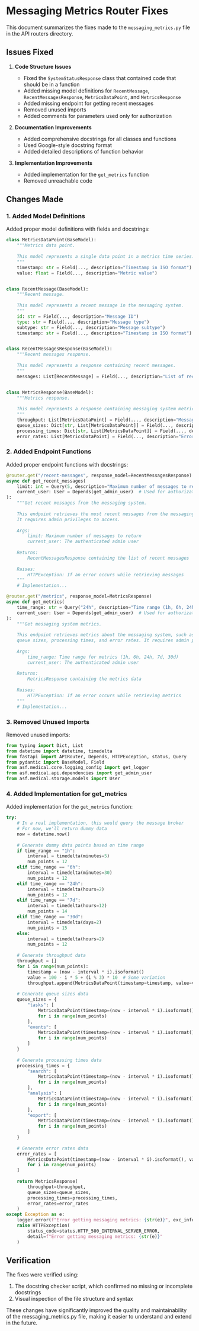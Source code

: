 # Messaging Metrics Router Fixes

This document summarizes the fixes made to the `messaging_metrics.py` file in the API routers directory.

## Issues Fixed

1. **Code Structure Issues**
   - Fixed the `SystemStatusResponse` class that contained code that should be in a function
   - Added missing model definitions for `RecentMessage`, `RecentMessagesResponse`, `MetricsDataPoint`, and `MetricsResponse`
   - Added missing endpoint for getting recent messages
   - Removed unused imports
   - Added comments for parameters used only for authorization

2. **Documentation Improvements**
   - Added comprehensive docstrings for all classes and functions
   - Used Google-style docstring format
   - Added detailed descriptions of function behavior

3. **Implementation Improvements**
   - Added implementation for the `get_metrics` function
   - Removed unreachable code

## Changes Made

### 1. Added Model Definitions

Added proper model definitions with fields and docstrings:

```python
class MetricsDataPoint(BaseModel):
    """Metrics data point.
    
    This model represents a single data point in a metrics time series.
    """
    timestamp: str = Field(..., description="Timestamp in ISO format")
    value: float = Field(..., description="Metric value")


class RecentMessage(BaseModel):
    """Recent message.
    
    This model represents a recent message in the messaging system.
    """
    id: str = Field(..., description="Message ID")
    type: str = Field(..., description="Message type")
    subtype: str = Field(..., description="Message subtype")
    timestamp: str = Field(..., description="Timestamp in ISO format")


class RecentMessagesResponse(BaseModel):
    """Recent messages response.
    
    This model represents a response containing recent messages.
    """
    messages: List[RecentMessage] = Field(..., description="List of recent messages")


class MetricsResponse(BaseModel):
    """Metrics response.
    
    This model represents a response containing messaging system metrics.
    """
    throughput: List[MetricsDataPoint] = Field(..., description="Message throughput over time")
    queue_sizes: Dict[str, List[MetricsDataPoint]] = Field(..., description="Queue sizes over time")
    processing_times: Dict[str, List[MetricsDataPoint]] = Field(..., description="Processing times over time")
    error_rates: List[MetricsDataPoint] = Field(..., description="Error rates over time")
```

### 2. Added Endpoint Functions

Added proper endpoint functions with docstrings:

```python
@router.get("/recent-messages", response_model=RecentMessagesResponse)
async def get_recent_messages(
    limit: int = Query(5, description="Maximum number of messages to return"),
    current_user: User = Depends(get_admin_user)  # Used for authorization
):
    """Get recent messages from the messaging system.
    
    This endpoint retrieves the most recent messages from the messaging system.
    It requires admin privileges to access.
    
    Args:
        limit: Maximum number of messages to return
        current_user: The authenticated admin user
        
    Returns:
        RecentMessagesResponse containing the list of recent messages
        
    Raises:
        HTTPException: If an error occurs while retrieving messages
    """
    # Implementation...
```

```python
@router.get("/metrics", response_model=MetricsResponse)
async def get_metrics(
    time_range: str = Query("24h", description="Time range (1h, 6h, 24h, 7d, 30d)"),
    current_user: User = Depends(get_admin_user)  # Used for authorization
):
    """Get messaging system metrics.
    
    This endpoint retrieves metrics about the messaging system, such as throughput,
    queue sizes, processing times, and error rates. It requires admin privileges to access.
    
    Args:
        time_range: Time range for metrics (1h, 6h, 24h, 7d, 30d)
        current_user: The authenticated admin user
        
    Returns:
        MetricsResponse containing the metrics data
        
    Raises:
        HTTPException: If an error occurs while retrieving metrics
    """
    # Implementation...
```

### 3. Removed Unused Imports

Removed unused imports:

```python
from typing import Dict, List
from datetime import datetime, timedelta
from fastapi import APIRouter, Depends, HTTPException, status, Query
from pydantic import BaseModel, Field
from asf.medical.core.logging_config import get_logger
from asf.medical.api.dependencies import get_admin_user
from asf.medical.storage.models import User
```

### 4. Added Implementation for get_metrics

Added implementation for the `get_metrics` function:

```python
try:
    # In a real implementation, this would query the message broker
    # For now, we'll return dummy data
    now = datetime.now()
    
    # Generate dummy data points based on time range
    if time_range == "1h":
        interval = timedelta(minutes=5)
        num_points = 12
    elif time_range == "6h":
        interval = timedelta(minutes=30)
        num_points = 12
    elif time_range == "24h":
        interval = timedelta(hours=2)
        num_points = 12
    elif time_range == "7d":
        interval = timedelta(hours=12)
        num_points = 14
    elif time_range == "30d":
        interval = timedelta(days=2)
        num_points = 15
    else:
        interval = timedelta(hours=2)
        num_points = 12
    
    # Generate throughput data
    throughput = []
    for i in range(num_points):
        timestamp = (now - interval * i).isoformat()
        value = 100 - i * 5 + (i % 3) * 10  # Some variation
        throughput.append(MetricsDataPoint(timestamp=timestamp, value=value))
    
    # Generate queue sizes data
    queue_sizes = {
        "tasks": [
            MetricsDataPoint(timestamp=(now - interval * i).isoformat(), value=20 - i + (i % 4) * 5)
            for i in range(num_points)
        ],
        "events": [
            MetricsDataPoint(timestamp=(now - interval * i).isoformat(), value=15 - i + (i % 3) * 3)
            for i in range(num_points)
        ]
    }
    
    # Generate processing times data
    processing_times = {
        "search": [
            MetricsDataPoint(timestamp=(now - interval * i).isoformat(), value=0.5 + (i % 5) * 0.1)
            for i in range(num_points)
        ],
        "analysis": [
            MetricsDataPoint(timestamp=(now - interval * i).isoformat(), value=2.0 + (i % 3) * 0.5)
            for i in range(num_points)
        ],
        "export": [
            MetricsDataPoint(timestamp=(now - interval * i).isoformat(), value=1.0 + (i % 4) * 0.2)
            for i in range(num_points)
        ]
    }
    
    # Generate error rates data
    error_rates = [
        MetricsDataPoint(timestamp=(now - interval * i).isoformat(), value=(i % 5) * 0.5)
        for i in range(num_points)
    ]
    
    return MetricsResponse(
        throughput=throughput,
        queue_sizes=queue_sizes,
        processing_times=processing_times,
        error_rates=error_rates
    )
except Exception as e:
    logger.error(f"Error getting messaging metrics: {str(e)}", exc_info=e)
    raise HTTPException(
        status_code=status.HTTP_500_INTERNAL_SERVER_ERROR,
        detail=f"Error getting messaging metrics: {str(e)}"
    )
```

## Verification

The fixes were verified using:

1. The docstring checker script, which confirmed no missing or incomplete docstrings
2. Visual inspection of the file structure and syntax

These changes have significantly improved the quality and maintainability of the messaging_metrics.py file, making it easier to understand and extend in the future.
